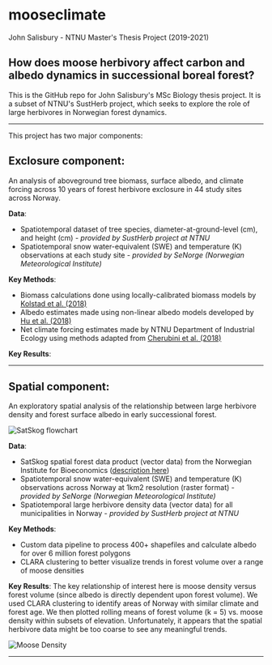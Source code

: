 # mooseclimate
John Salisbury - NTNU Master's Thesis Project (2019-2021)

## How does moose herbivory affect carbon and albedo dynamics in successional boreal forest?

This is the GitHub repo for John Salisbury's MSc Biology thesis project. It is a subset of NTNU's SustHerb project, which seeks to explore the role of large herbivores in Norwegian forest dynamics. 

---

This project has two major components:

## Exclosure component:
An analysis of aboveground tree biomass, surface albedo, and climate forcing across 10 years of forest herbivore exclosure in 44 study sites across Norway. 

**Data**:
* Spatiotemporal dataset of tree species, diameter-at-ground-level (cm), and height (cm) - *provided by SustHerb project at NTNU*
* Spatiotemporal snow water-equivalent (SWE) and temperature (K) observations at each study site - *provided by SeNorge (Norwegian Meteorological Institute)*

**Key Methods**:
* Biomass calculations done using locally-calibrated biomass models by [Kolstad et al. (2018)](https://link.springer.com/article/10.1007/s10021-017-0202-4)
* Albedo estimates made using non-linear albedo models developed by [Hu et al. (2018)](https://agupubs.onlinelibrary.wiley.com/doi/full/10.1029/2018MS001403)
* Net climate forcing estimates made by NTNU Department of Industrial Ecology using methods adapted from [Cherubini et al. (2018)](https://www.tandfonline.com/doi/abs/10.1080/1747423X.2018.1529831?journalCode=tlus20)

**Key Results**:



---

## Spatial component: 
An exploratory spatial analysis of the relationship between large herbivore density and forest surface albedo in early successional forest.

![SatSkog flowchart](https://allyworks.io/moose-albedo/img/Approach_SatSkog_Flowchart.png)

**Data**:
* SatSkog spatial forest data product (vector data) from the Norwegian Institute for Bioeconomics ([description here](https://www.nibio.no/tema/skog/kart-over-skogressurser/satskog))
* Spatiotemporal snow water-equivalent (SWE) and temperature (K) observations across Norway at 1km2 resolution (raster format) - *provided by SeNorge (Norwegian Meteorological Institute)*
* Spatiotemporal large herbivore density data (vector data) for all municipalities in Norway - *provided by SustHerb project at NTNU*

**Key Methods**:
* Custom data pipeline to process 400+ shapefiles and calculate albedo for over 6 million forest polygons
* CLARA clustering to better visualize trends in forest volume over a range of moose densities

**Key Results**:
The key relationship of interest here is moose density versus forest volume (since albedo is directly dependent upon forest volume). We used CLARA clustering to identify areas of Norway with similar climate and forest age. We then plotted rolling means of forest volume (k = 5) vs. moose density within subsets of elevation. Unfortunately, it appears that the spatial herbivore data might be too coarse to see any meaningful trends.

![Moose Density](https://allyworks.io/moose-albedo/img/moose_density_albedo.png)




---